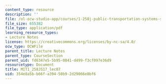 ```yaml
---
content_type: resource
description: ''
file: /ol-ocw-studio-app/courses/1-258j-public-transportation-systems-spring-2017/354e8a5bb66fa39450b92d29066e8bf6_MIT1_258JS17_lec07.pdf
file_size: 655382
file_type: application/pdf
learning_resource_types:
- Lecture Notes
license: https://creativecommons.org/licenses/by-nc-sa/4.0/
ocw_type: OCWFile
parent_title: Lecture Notes
parent_type: CourseSection
parent_uid: fd6347e5-5b95-0841-d499-f3cf097e36d9
resourcetype: Document
title: MIT1_258JS17_lec07
uid: 354e8a5b-b66f-a394-50b9-2d29066e8bf6
---
```

